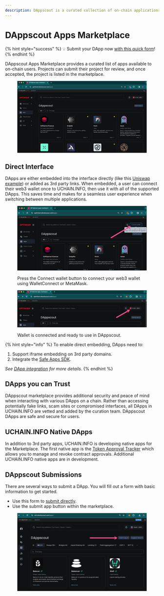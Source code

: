 ```yaml
---
description: DAppscout is a curated collection of on-chain applications
---
```


# DAppscout Apps Marketplace

{% hint style="success" %}
💡 Submit your DApp now [with this quick form](https://airtable.com/appiy5yijZpMMSKjT/shr6uMGPKjj1DK7NL)!
{% endhint %}

DAppscout Apps Marketplace provides a curated list of apps available to on-chain users. Projects can submit their project for review, and once accepted, the project is listed in the marketplace.&#x20;

<figure><img src="../../.gitbook/assets/dappscout-dapp-marketplace.png" alt=""><figcaption></figcaption></figure>

## Direct Interface

DApps are either embedded into the interface directly (like this [Uniswap example](https://optimism.uchain.info/apps/uniswap)) or added as 3rd party links. When embedded, a user can connect their web3 wallet once to UCHAIN.INFO, then use it with all of the supported DApps. This saves time and makes for a seamless user experience when switching between multiple applications.

<figure><img src="../../.gitbook/assets/dappscout-connect-wallet.png" alt=""><figcaption><p>Press the Connect wallet button to connect your web3 wallet using WalletConnect or MetaMask.</p></figcaption></figure>

<figure><img src="../../.gitbook/assets/dappscout-wallet-connected.png" alt=""><figcaption><p>Wallet is connected and ready to use in DAppscout.</p></figcaption></figure>

{% hint style="info" %}
To enable direct embedding, DApps need to:

1. Support iframe embedding on 3rd party domains.
2. Integrate the [Safe Apps SDK](https://docs.safe.global/apps-sdk-overview).

_See_ [_DApp integration_](dapp-integration.md) _for more details._
{% endhint %}

## DApps you can Trust

DAppscout marketplace provides additional security and peace of mind when interacting with various DApps on a chain. Rather than accessing potentially fake links, scam sites or compromised interfaces, all DApps in UCHAIN.INFO are vetted and added by the curation team. DAppscout DApps are safe and secure for users.

## UCHAIN.INFO Native DApps

In addition to 3rd party apps, UCHAIN.INFO is developing native apps for the Marketplace. The first native app is the [Token Approval Tracker](token-approval-tracker.md) which allows you to manage and revoke contract approvals. Additional UCHAIN.INFO native apps are in development.

## DAppscout Submissions

There are several ways to submit a DApp. You will fill out a form with basic information to get started.

* Use this form to [submit directly](https://airtable.com/appiy5yijZpMMSKjT/shr6uMGPKjj1DK7NL).
* Use the submit app button within the marketplace.

<figure><img src="../../.gitbook/assets/submit-dapp.png" alt=""><figcaption></figcaption></figure>

&#x20;

